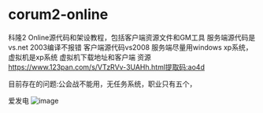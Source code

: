 # corum2-online
科隆2 Online源代码和架设教程，包括客户端资源文件和GM工具
服务端源代码是vs.net 2003编译不报错  客户端源代码vs2008  服务端尽量用windows xp系统，虚拟机是xp系统
虚拟机下载地址和客户端 资源  https://www.123pan.com/s/VTzRVv-3UAHh.html提取码:ao4d

目前存在的问题:公会战不能用，无任务系统，职业只有五个，



爱发电
![image](https://github.com/user-attachments/assets/a509f1ac-4f77-4369-9647-4c4e1cc361f7)
